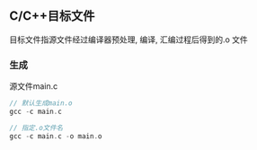 <!--
 * @Description: 
 * @Version: 1.0
 * @Author: DaLao
 * @Email: dalao_li@163.com
 * @Date: 2022-09-01 21:49:30
 * @LastEditors: DaLao
 * @LastEditTime: 2022-09-01 21:58:25
-->


## C/C++目标文件

目标文件指源文件经过编译器预处理, 编译, 汇编过程后得到的.o 文件




### 生成

源文件main.c

```c
// 默认生成main.o
gcc -c main.c

// 指定.o文件名
gcc -c main.c -o main.o
```